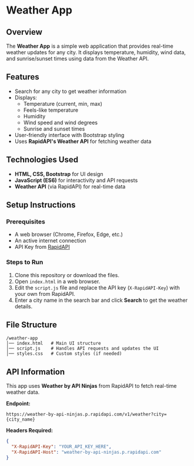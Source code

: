 # Weather App

## Overview
The **Weather App** is a simple web application that provides real-time weather updates for any city. It displays temperature, humidity, wind data, and sunrise/sunset times using data from the Weather API.

## Features
- Search for any city to get weather information
- Displays:
  - Temperature (current, min, max)
  - Feels-like temperature
  - Humidity
  - Wind speed and wind degrees
  - Sunrise and sunset times
- User-friendly interface with Bootstrap styling
- Uses **RapidAPI's Weather API** for fetching weather data

## Technologies Used
- **HTML, CSS, Bootstrap** for UI design
- **JavaScript (ES6)** for interactivity and API requests
- **Weather API** (via RapidAPI) for real-time data

## Setup Instructions
### Prerequisites
- A web browser (Chrome, Firefox, Edge, etc.)
- An active internet connection
- API Key from [RapidAPI](https://rapidapi.com/)

### Steps to Run
1. Clone this repository or download the files.
2. Open `index.html` in a web browser.
3. Edit the `script.js` file and replace the API key (`X-RapidAPI-Key`) with your own from RapidAPI.
4. Enter a city name in the search bar and click **Search** to get the weather details.

## File Structure
```
/weather-app
│── index.html   # Main UI structure
│── script.js    # Handles API requests and updates the UI
│── styles.css   # Custom styles (if needed)
```

## API Information
This app uses **Weather by API Ninjas** from RapidAPI to fetch real-time weather data.

**Endpoint:**
```
https://weather-by-api-ninjas.p.rapidapi.com/v1/weather?city={city_name}
```

**Headers Required:**
```json
{
  "X-RapidAPI-Key": "YOUR_API_KEY_HERE",
  "X-RapidAPI-Host": "weather-by-api-ninjas.p.rapidapi.com"
}
```

